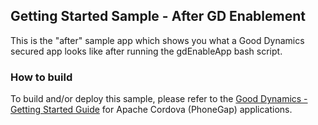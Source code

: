 ## Getting Started Sample - After GD Enablement

This is the "after" sample app which shows you what a Good Dynamics secured app looks like after running the gdEnableApp bash script.

### How to build

To build and/or deploy this sample, please refer to the [Good Dynamics - Getting Started Guide](#) for Apache Cordova (PhoneGap) applications.
